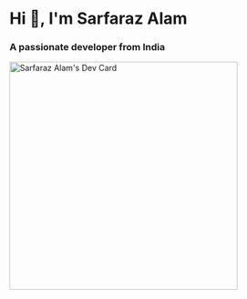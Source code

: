 <h1 align="left">Hi 👋, I'm Sarfaraz Alam</h1>
<h3 align="left">A passionate developer from India</h3>
<a href="https://app.daily.dev/sarfarazdev" align="left"><img src="https://api.daily.dev/devcards/8de79698b9f1463bbaf5a6e46dc28574.png?r=q23" width="400" alt="Sarfaraz Alam's Dev Card"/></a>
